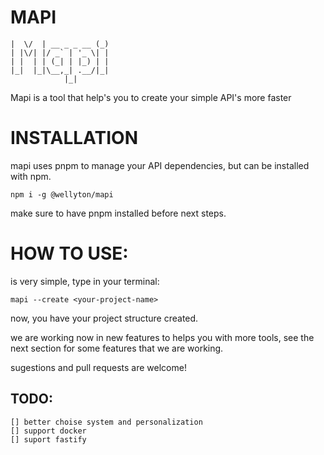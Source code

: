 # MAPI

    |  \/  | __ _ _ __ (_)
    | |\/| |/ _` | '_ \| |
    | |  | | (_| | |_) | |
    |_|  |_|\__,_| .__/|_|
                |_|

Mapi is a tool that help's you to create your simple API's more faster

# INSTALLATION

mapi uses pnpm to manage your API dependencies, but can be installed with npm.

    npm i -g @wellyton/mapi

make sure to have pnpm installed before next steps.

# HOW TO USE:

is very simple, type in your terminal:

    mapi --create <your-project-name>

now, you have your project structure created.

we are working now in new features to helps you with more tools, see the
next section for some features that we are working.

sugestions and pull requests are welcome!

## TODO:

    [] better choise system and personalization
    [] support docker
    [] suport fastify
